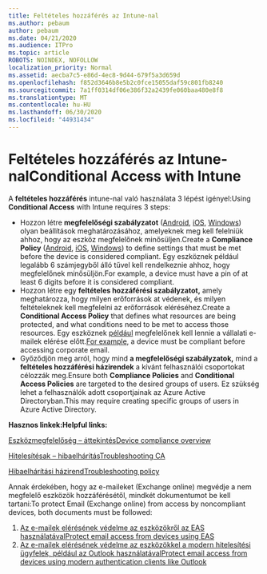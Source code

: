 ```yaml
---
title: Feltételes hozzáférés az Intune-nal
ms.author: pebaum
author: pebaum
ms.date: 04/21/2020
ms.audience: ITPro
ms.topic: article
ROBOTS: NOINDEX, NOFOLLOW
localization_priority: Normal
ms.assetid: aecba7c5-e86d-4ec8-9d44-679f5a3d659d
ms.openlocfilehash: f852d3646b8e5b2c0fce15055daf59c801fb8240
ms.sourcegitcommit: 7a1ff0314df06e386f32a2439fe060baa480e8f8
ms.translationtype: MT
ms.contentlocale: hu-HU
ms.lasthandoff: 06/30/2020
ms.locfileid: "44931434"
---
```

# <a name="conditional-access-with-intune"></a><span data-ttu-id="b6b78-102">Feltételes hozzáférés az Intune-nal</span><span class="sxs-lookup"><span data-stu-id="b6b78-102">Conditional Access with Intune</span></span>

<span data-ttu-id="b6b78-103">A **feltételes hozzáférés** intune-nal való használata 3 lépést igényel:</span><span class="sxs-lookup"><span data-stu-id="b6b78-103">Using  **Conditional Access**  with Intune requires 3 steps:</span></span>

- <span data-ttu-id="b6b78-104">Hozzon létre **megfelelőségi szabályzatot** ([Android](https://docs.microsoft.com/intune/compliance-policy-create-android), [iOS](https://docs.microsoft.com/intune/compliance-policy-create-ios), [Windows](https://docs.microsoft.com//intune/compliance-policy-create-windows)) olyan beállítások meghatározásához, amelyeknek meg kell felelniük ahhoz, hogy az eszköz megfelelőnek minősüljen.</span><span class="sxs-lookup"><span data-stu-id="b6b78-104">Create a  **Compliance Policy**  ([Android](https://docs.microsoft.com/intune/compliance-policy-create-android),  [iOS](https://docs.microsoft.com/intune/compliance-policy-create-ios),  [Windows](https://docs.microsoft.com//intune/compliance-policy-create-windows)) to define settings that must be met before the device is considered compliant.</span></span> <span data-ttu-id="b6b78-105">Egy eszköznek például legalább 6 számjegyből álló tűvel kell rendelkeznie ahhoz, hogy megfelelőnek minősüljön.</span><span class="sxs-lookup"><span data-stu-id="b6b78-105">For example, a device must have a pin of at least 6 digits before it is considered compliant.</span></span>
- <span data-ttu-id="b6b78-106">Hozzon létre egy **feltételes hozzáférési szabályzatot,** amely meghatározza, hogy milyen erőforrások at védenek, és milyen feltételeknek kell megfelelni az erőforrások eléréséhez.</span><span class="sxs-lookup"><span data-stu-id="b6b78-106">Create a **Conditional Access Policy**  that defines what resources are being protected, and what conditions need to be met to access those resources.</span></span>  <span data-ttu-id="b6b78-107">Egy eszköznek [például](https://docs.microsoft.com/intune/tutorial-protect-email-on-unmanaged-devices#create-conditional-access-policies) megfelelőnek kell lennie a vállalati e-mailek elérése előtt.</span><span class="sxs-lookup"><span data-stu-id="b6b78-107">[For example,](https://docs.microsoft.com/intune/tutorial-protect-email-on-unmanaged-devices#create-conditional-access-policies)  a device must be compliant before accessing corporate email.</span></span>
- <span data-ttu-id="b6b78-108">Győződjön meg arról, hogy mind **a megfelelőségi szabályzatok,** mind a **feltételes hozzáférési házirendek** a kívánt felhasználói csoportokat célozzák meg.</span><span class="sxs-lookup"><span data-stu-id="b6b78-108">Ensure both **Compliance Policies**  and  **Conditional Access Policies**  are targeted to the desired groups of users.</span></span> <span data-ttu-id="b6b78-109">Ez szükség lehet a felhasználók adott csoportjainak az Azure Active Directoryban.</span><span class="sxs-lookup"><span data-stu-id="b6b78-109">This may require creating specific groups of users in Azure Active Directory.</span></span>

<span data-ttu-id="b6b78-110">**Hasznos linkek:**</span><span class="sxs-lookup"><span data-stu-id="b6b78-110">**Helpful links:**</span></span>

[<span data-ttu-id="b6b78-111">Eszközmegfelelőség – áttekintés</span><span class="sxs-lookup"><span data-stu-id="b6b78-111">Device compliance overview</span></span>](https://docs.microsoft.com/intune/device-compliance-get-started)

[<span data-ttu-id="b6b78-112">Hitelesítésak – hibaelhárítás</span><span class="sxs-lookup"><span data-stu-id="b6b78-112">Troubleshooting CA</span></span>](https://docs.microsoft.com/intune/troubleshoot-conditional-access)

[<span data-ttu-id="b6b78-113">Hibaelhárítási házirend</span><span class="sxs-lookup"><span data-stu-id="b6b78-113">Troubleshooting policy</span></span>](https://docs.microsoft.com/intune/troubleshoot-policies-in-microsoft-intune)

<span data-ttu-id="b6b78-114">Annak érdekében, hogy az e-maileket (Exchange online) megvédje a nem megfelelő eszközök hozzáférésétől, mindkét dokumentumot be kell tartani:</span><span class="sxs-lookup"><span data-stu-id="b6b78-114">To protect Email (Exchange online) from access by noncompliant devices, both documents must be followed:</span></span>

1. [<span data-ttu-id="b6b78-115">Az e-mailek elérésének védelme az eszközökről az EAS használatával</span><span class="sxs-lookup"><span data-stu-id="b6b78-115">Protect email access from devices using EAS</span></span>](https://docs.microsoft.com/intune/tutorial-protect-email-on-unmanaged-devices)
2. [<span data-ttu-id="b6b78-116">Az e-mailek elérésének védelme az eszközökkel a modern hitelesítési ügyfelek, például az Outlook használatával</span><span class="sxs-lookup"><span data-stu-id="b6b78-116">Protect email access from devices using modern authentication clients like Outlook</span></span>](https://docs.microsoft.com/intune/tutorial-protect-email-on-enrolled-devices)